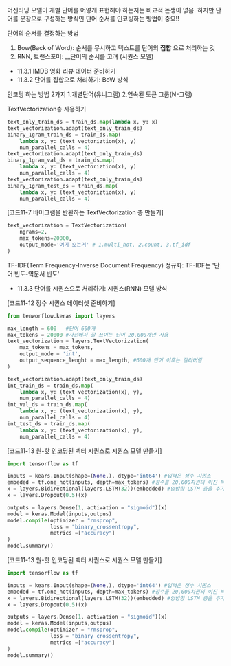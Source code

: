 
머신러닝 모델이 개별 단어를 어떻게 표현해야 하는지는 비교적 논쟁이 없음.
하지만 단어를 문장으로 구성하는 방식인 단어 순서를 인코팅하는 방법이 중요!!

단어의 순서를 결정하는 방법
1. Bow(Back of Word): 순서를 무시하고 텍스트를 단어의 __집합__ 으로 처리하는 것
2. RNN, 트랜스포머: __단어의 순서를 고려 (시퀀스 모델)

- 11.3.1 IMDB 영화 리뷰 데이터 준비하기
- 11.3.2 단어를 집합으로 처리하기: BoW 방식

인코딩 하는 방법 2가지
1.개별단어(유니그램)
2.연속된 토큰 그룹(N-그램)


TextVectorization층 사용하기




```python
text_only_train_ds = train_ds.map(lambda x, y: x)
text_vectorization.adapt(text_only_train_ds)
binary_1gram_train_ds = train_ds.map(
	lambda x, y: (text_vectoriztion(x), y)
	num_parallel_calls = 4)
text_vectorization.adapt(text_only_train_ds)
binary_1gram_val_ds = train_ds.map(
	lambda x, y: (text_vectoriztion(x), y)
	num_parallel_calls = 4)
text_vectorization.adapt(text_only_train_ds)
binary_1gram_test_ds = train_ds.map(
	lambda x, y: (text_vectoriztion(x), y)
	num_parallel_calls = 4)
```


[코드11-7 바이그램을 반환하는 TextVectorization 층 만들기]
```python
text_vectorization = TextVectorization(
	ngrams=2,
	max_tokens=20000,
	output_mode='여기 오는거' # 1.multi_hot, 2.count, 3.tf_idf
)
```


TF-IDF(Term Frequency-Inverse Document Frequency) 정규화: TF-IDF는 '단어 빈도-역문서 빈도'


- 11.3.3 단어를 시퀀스으로 처리하기: 시퀀스(RNN) 모델 방식

[코드11-12 정수 시퀀스 데이터셋 준비하기]
```python
from tenworflow.keras import layers

max_length = 600   #단어 600개
max_tokens = 20000 #사전에서 잘 쓰이는 단어 20,000개만 사용
text_vectorization = layers.TextVectorization(
	max_tokens = max_tokens,
	output_mode = 'int',
	output_sequence_lenght = max_length, #600개 단어 이후는 잘라버림
)

text_vectorization.adapt(text_only_train_ds)
int_train_ds = train_ds.map(
	lambda x, y: (text_vectorization(x), y),
	num_parallel_calls = 4)
int_val_ds = train_ds.map(
	lambda x, y: (text_vectorization(x), y),
	num_parallel_calls = 4)
int_test_ds = train_ds.map(
	lambda x, y: (text_vectorization(x), y),
	num_parallel_calls = 4)
```

[코드11-13 원-핫 인코딩된 벡터 시퀀스로 시퀀스 모델 만들기]
```python
import tensorflow as tf

inputs = kears.Input(shape=(None,), dtype='int64') #입력은 정수 시퀀스
embeded = tf.one_hot(inputs, depth=max_tokens) #정수를 20,000차원의 이진 벡터로 인코딩
x = layers.Bidirectional(layers.LSTM(32))(embedded) #양방향 LSTM 층을 추가
x = layers.Dropout(0.5)(x)

outputs = layers.Dense(1, activation = "sigmoid")(x)
model = keras.Model(inputs,outpus)
model.compile(optimizer = "rmsprop",
			  loss = "binary_crossentropy",
			  metrics =["accuracy"]
)
model.summary()
```

[코드11-13 원-핫 인코딩된 벡터 시퀀스로 시퀀스 모델 만들기]
```python
import tensorflow as tf

inputs = kears.Input(shape=(None,), dtype='int64') #입력은 정수 시퀀스
embeded = tf.one_hot(inputs, depth=max_tokens) #정수를 20,000차원의 이진 벡터로 인코딩
x = layers.Bidirectional(layers.LSTM(32))(embedded) #양방향 LSTM 층을 추가
x = layers.Dropout(0.5)(x)

outputs = layers.Dense(1, activation = "sigmoid")(x)
model = keras.Model(inputs,outpus)
model.compile(optimizer = "rmsprop",
			  loss = "binary_crossentropy",
			  metrics =["accuracy"]
)
model.summary()
```

